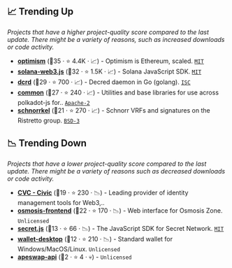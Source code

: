 ## 📈 Trending Up

_Projects that have a higher project-quality score compared to the last update. There might be a variety of reasons, such as increased downloads or code activity._

- <b><a href="https://github.com/ethereum-optimism/optimism">optimism</a></b> (🥇35 ·  ⭐ 4.4K · 📈) - Optimism is Ethereum, scaled. <code><a href="http://bit.ly/34MBwT8">MIT</a></code>
- <b><a href="https://github.com/solana-labs/solana-web3.js">solana-web3.js</a></b> (🥇32 ·  ⭐ 1.5K · 📈) - Solana JavaScript SDK. <code><a href="http://bit.ly/34MBwT8">MIT</a></code>
- <b><a href="https://github.com/decred/dcrd">dcrd</a></b> (🥇29 ·  ⭐ 700 · 📈) - Decred daemon in Go (golang). <code><a href="http://bit.ly/3hkKRql">ISC</a></code>
- <b><a href="https://github.com/polkadot-js/common">common</a></b> (🥇27 ·  ⭐ 240 · 📈) - Utilities and base libraries for use across polkadot-js for.. <code><a href="http://bit.ly/3nYMfla">Apache-2</a></code>
- <b><a href="https://github.com/w3f/schnorrkel">schnorrkel</a></b> (🥈21 ·  ⭐ 270 · 📈) - Schnorr VRFs and signatures on the Ristretto group. <code><a href="http://bit.ly/3aKzpTv">BSD-3</a></code>

## 📉 Trending Down

_Projects that have a lower project-quality score compared to the last update. There might be a variety of reasons such as decreased downloads or code activity._

- <b><a href="https://github.com/identity-com">CVC - Civic</a></b> (🥉19 ·  ⭐ 230 · 📉) - Leading provider of identity management tools for Web3,.. <code><img src="https://git.io/J9cO9" style="display:inline;" width="13" height="13"></code>
- <b><a href="https://github.com/osmosis-labs/osmosis-frontend">osmosis-frontend</a></b> (🥇22 ·  ⭐ 170 · 📉) - Web interface for Osmosis Zone. <code>Unlicensed</code>
- <b><a href="https://github.com/scrtlabs/secret.js">secret.js</a></b> (🥉13 ·  ⭐ 66 · 📉) - The JavaScript SDK for Secret Network. <code><a href="http://bit.ly/34MBwT8">MIT</a></code>
- <b><a href="https://github.com/ton-blockchain/wallet-desktop">wallet-desktop</a></b> (🥉12 ·  ⭐ 210 · 📉) - Standard wallet for Windows/MacOS/Linux. <code>Unlicensed</code>
- <b><a href="https://github.com/ApeSwapFinance/apeswap-api">apeswap-api</a></b> (🥉2 ·  ⭐ 4 · 💀) -  <code>Unlicensed</code>

